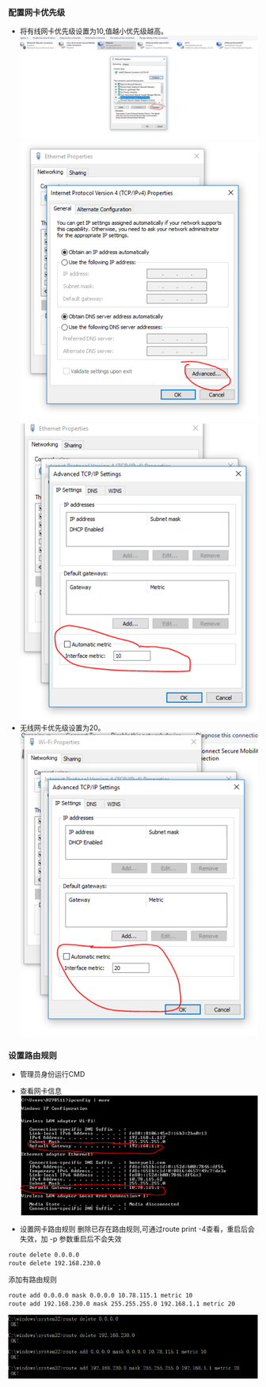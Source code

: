 
### 配置网卡优先级
+ 将有线网卡优先级设置为10,值越小优先级越高。  
![1](./pic/2wangka/1.PNG)
![2](./pic/2wangka/2.PNG)
![3](./pic/2wangka/3.PNG)
+ 无线网卡优先级设置为20。
![4](./pic/2wangka/4.PNG)

### 设置路由规则
+ 管理员身份运行CMD

+ 查看网卡信息
![5](./pic/2wangka/5.PNG)

+ 设置网卡路由规则
删除已存在路由规则,可通过route print -4查看，重启后会失效，加 -p 参数重启后不会失效
```bash
route delete 0.0.0.0
route delete 192.168.230.0
```
添加有路由规则
```bash
route add 0.0.0.0 mask 0.0.0.0 10.78.115.1 metric 10
route add 192.168.230.0 mask 255.255.255.0 192.168.1.1 metric 20
```

![6](./pic/2wangka/6.PNG)

